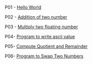 P01 - [Hello World](https://github.com/An1rudha07/Java/blob/main/src/P01.java)

P02 - [Addition of two number](https://github.com/An1rudha07/Java/blob/main/src/P02.java)

P03 - [Multiply two floating number](https://github.com/An1rudha07/Java/blob/main/src/P03.java)

P04- [Program to write ascii value](https://github.com/An1rudha07/Java/blob/main/src/P04.java)

P05- [Compute Quotient and Remainder](https://github.com/An1rudha07/Java/blob/main/src/P05.java)

P06- [Program to Swap Two Numbers](https://github.com/An1rudha07/Java/blob/main/src/P06.java) 
